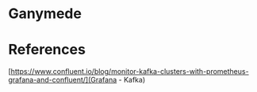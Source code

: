 # Ganymede

# References

[https://www.confluent.io/blog/monitor-kafka-clusters-with-prometheus-grafana-and-confluent/](Grafana - Kafka)